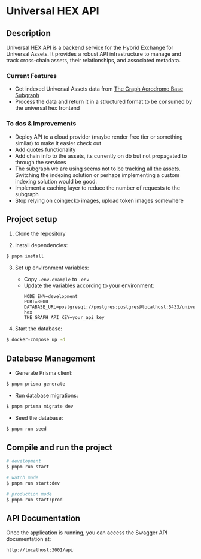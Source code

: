 

# Universal HEX API

## Description

Universal HEX API is a backend service for the Hybrid Exchange for Universal Assets. It provides a robust API infrastructure to manage and track cross-chain assets, their relationships, and associated metadata.

### Current Features
- Get indexed Universal Assets data from [The Graph Aerodrome Base Subgraph](https://thegraph.com/explorer/subgraphs/GENunSHWLBXm59mBSgPzQ8metBEp9YDfdqwFr91Av1UM)
- Process the data and return it in a structured format to be consumed by the universal hex frontend

### To dos & Improvements
- Deploy API to a cloud provider (maybe render free tier or something similar) to make it easier check out
- Add quotes functionality
- Add chain info to the assets, its currently on db but not propagated to through the services
- The subgraph we are using seems not to be tracking all the assets. Switching the indexing solution or perhaps implementing a custom indexing solution would be good.
- Implement a caching layer to reduce the number of requests to the subgraph
- Stop relying on coingecko images, upload token images somewhere

## Project setup

1. Clone the repository

2. Install dependencies:
```bash
$ pnpm install
```

3. Set up environment variables:
   - Copy `.env.example` to `.env`
   - Update the variables according to your environment:
     ```
     NODE_ENV=development
     PORT=3000
     DATABASE_URL=postgresql://postgres:postgres@localhost:5433/universal-hex
     THE_GRAPH_API_KEY=your_api_key
     ```

4. Start the database:
```bash
$ docker-compose up -d
```

## Database Management

- Generate Prisma client:
```bash
$ pnpm prisma generate
```

- Run database migrations:
```bash
$ pnpm prisma migrate dev
```

- Seed the database:
```bash
$ pnpm run seed
```

## Compile and run the project

```bash
# development
$ pnpm run start

# watch mode
$ pnpm run start:dev

# production mode
$ pnpm run start:prod
```

## API Documentation

Once the application is running, you can access the Swagger API documentation at:
```
http://localhost:3001/api
```
